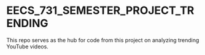# EECS_731_SEMESTER_PROJECT_TRENDING
This repo serves as the hub for code from this project on analyzing trending YouTube videos.
